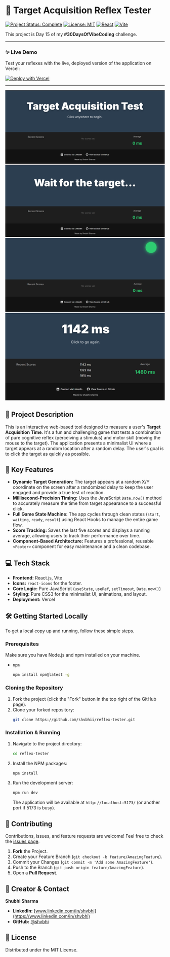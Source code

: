 # 🎯 Target Acquisition Reflex Tester

[![Project Status: Complete](https://img.shields.io/badge/status-complete-success.svg)](https://github.com/shvbhi/reflex-tester)
[![License: MIT](https://img.shields.io/badge/License-MIT-yellow.svg)](https://opensource.org/licenses/MIT)
[![React](https://img.shields.io/badge/react-%2320232a.svg?style=for-the-badge&logo=react&logoColor=%2361DAFB)](https://reactjs.org/)
[![Vite](https://img.shields.io/badge/vite-%23646CFF.svg?style=for-the-badge&logo=vite&logoColor=white)](https://vitejs.dev/)

This project is Day 15 of my **#30DaysOfVibeCoding** challenge.

---

### ✨ **Live Demo**

Test your reflexes with the live, deployed version of the application on Vercel:

[![Deploy with Vercel](https://vercel.com/button)](https://reflex-tester.vercel.app/)



---

![Target Acquisition Tester Screenshot](./public/Screenshot%202025-07-16%20025230.png)
![Target Acquisition Tester Screenshot](./public/Screenshot%202025-07-16%20025249.png)
![Target Acquisition Tester Screenshot](./public/Screenshot%202025-07-16%20025310.png)
![Target Acquisition Tester Screenshot](./public/Screenshot%202025-07-16%20025350.png)


## 📝 Project Description

This is an interactive web-based tool designed to measure a user's **Target Acquisition Time**. It's a fun and challenging game that tests a combination of pure cognitive reflex (perceiving a stimulus) and motor skill (moving the mouse to the target). The application presents a minimalist UI where a target appears at a random location after a random delay. The user's goal is to click the target as quickly as possible.


## 🌟 Key Features

-   **Dynamic Target Generation:** The target appears at a random X/Y coordinate on the screen after a randomized delay to keep the user engaged and provide a true test of reaction.
-   **Millisecond-Precision Timing:** Uses the JavaScript `Date.now()` method to accurately measure the time from target appearance to a successful click.
-   **Full Game State Machine:** The app cycles through clean states (`start`, `waiting`, `ready`, `result`) using React Hooks to manage the entire game flow.
-   **Score Tracking:** Saves the last five scores and displays a running average, allowing users to track their performance over time.
-   **Component-Based Architecture:** Features a professional, reusable `<Footer>` component for easy maintenance and a clean codebase.

## 💻 Tech Stack

-   **Frontend:** React.js, Vite
-   **Icons:** `react-icons` for the footer.
-   **Core Logic:** Pure JavaScript (`useState`, `useRef`, `setTimeout`, `Date.now()`)
-   **Styling:** Pure CSS3 for the minimalist UI, animations, and layout.
-   **Deployment:** Vercel

## 🛠️ Getting Started Locally

To get a local copy up and running, follow these simple steps.

### Prerequisites

Make sure you have Node.js and npm installed on your machine.
- `npm`
  ```sh
  npm install npm@latest -g
  ```

### Cloning the Repository

1.  Fork the project (click the "Fork" button in the top right of the GitHub page).
2.  Clone your forked repository:
    ```sh
    git clone https://github.com/shvbhii/reflex-tester.git
    ```
    

### Installation & Running

1.  Navigate to the project directory:
    ```sh
    cd reflex-tester
    ```
2.  Install the NPM packages:
    ```sh
    npm install
    ```
3.  Run the development server:
    ```sh
    npm run dev
    ```
    The application will be available at `http://localhost:5173/` (or another port if 5173 is busy).

## 🤝 Contributing

Contributions, issues, and feature requests are welcome! Feel free to check the [issues page](https://github.com/shvbhii/reflex-tester/issues).

1.  **Fork** the Project.
2.  Create your Feature Branch (`git checkout -b feature/AmazingFeature`).
3.  Commit your Changes (`git commit -m 'Add some AmazingFeature'`).
4.  Push to the Branch (`git push origin feature/AmazingFeature`).
5.  Open a **Pull Request**.

## 👤 Creator & Contact

**Shubhi Sharma**

-   **LinkedIn:** [www.linkedin.com/in/shvbhi](https://www.linkedin.com/in/shvbhi)
-   **GitHub:** [@shvbhi](https://github.com/shvbhii)

## 📜 License

Distributed under the MIT License.